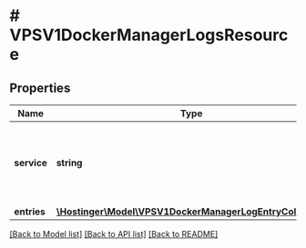 # # VPSV1DockerManagerLogsResource

## Properties

Name | Type | Description | Notes
------------ | ------------- | ------------- | -------------
**service** | **string** | Name of the Docker Compose service that generated these log entries |
**entries** | [**\Hostinger\Model\VPSV1DockerManagerLogEntryCollection**](VPSV1DockerManagerLogEntryCollection.md) |  |

[[Back to Model list]](../../README.md#models) [[Back to API list]](../../README.md#endpoints) [[Back to README]](../../README.md)
